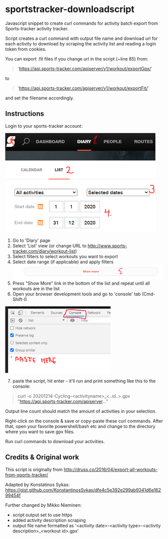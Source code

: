 # sportstracker-downloadscript
Javascript snippet to create curl commands for activity batch export from Sports-tracker activity tracker. 

Script creates a curl command with output file name and download url for each activity to download by scraping the activity list and
reading a login token from cookies.

You can export .fit files if you change url in the script (~line 85) from:
> 'https://api.sports-tracker.com/apiserver/v1/workout/exportGpx/'

to
> 'https://api.sports-tracker.com/apiserver/v1/workout/exportFit/' 

and set the filename accordingly.

## Instructions
Login to your sports-tracker account:

![Instructions1](Sports-tracker-js-1.PNG)

1. Go to 'Diary' page
2. Select 'List' view (or change URL to http://www.sports-tracker.com/diary/workout-list)
3. Select filters to select workouts you want to export
4. Select date range (if applicable) and apply filters
![Instructions1](Sports-tracker-js-2.PNG)
5. Press "Show More" link in the bottom of the list and repeat until all workouts are in the list
6. Open your browser development tools and go to 'console' tab (Cmd-Shift-I)

![Instructions1](Sports-tracker-js-3.PNG)

7. paste the script, hit enter - it'll run and print something like this to the console:
  > curl -o 20201214-Cycling-\<activityname\>_\<..id..\>.gpx "https://api.sports-tracker.com/apiserver..."


Output line count should match the amount of activities in your selection.

Right-click on the console & save or copy-paste these curl commands.
After that, open your favorite powershell/bash etc and change to the directory where you want to save gpx files.

Run curl commands to download your activities.

## Credits & Original work
This script is originally from http://druss.co/2016/04/export-all-workouts-from-sports-tracker/

Adapted by Konstatinos Sykas: https://gist.github.com/KonstantinosSykas/dfe4c5e392e299ab9341d6e16299454f

Further changed by Mikko Nieminen: 
- script output set to use https 
- added activity description scraping
- output file name formatted as '\<activity date\>-\<activity type\>-\<activity description\>_\<workout id\>.gpx'
